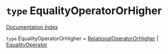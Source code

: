 # `type` EqualityOperatorOrHigher

[Documentation Index](../README.md)

`type` EqualityOperatorOrHigher = [RelationalOperatorOrHigher](../private.type.RelationalOperatorOrHigher/README.md) | [EqualityOperator](../private.type.EqualityOperator/README.md)
